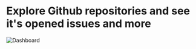 # Explore Github repositories and see it's opened issues and more

![Dashboard]('./src/assets/print1.png')

